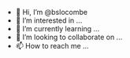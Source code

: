 - 👋 Hi, I’m @bslocombe
- 👀 I’m interested in ...
- 🌱 I’m currently learning ...
- 💞️ I’m looking to collaborate on ...
- 📫 How to reach me ...

<!---
bslocombe/bslocombe is a ✨ special ✨ repository because its `README.md` (this file) appears on your GitHub profile.
You can click the Preview link to take a look at your changes.
--->
